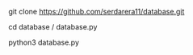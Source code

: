 git clone https://github.com/serdarera11/database.git

cd database / database.py

 python3 database.py
